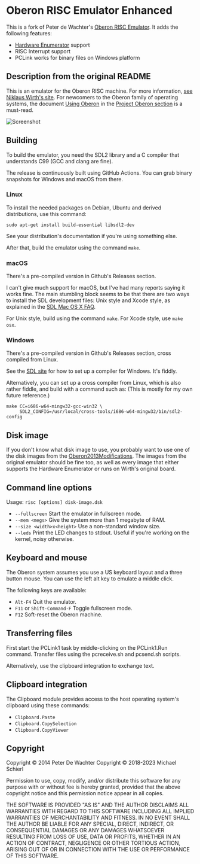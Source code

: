 # Oberon RISC Emulator Enhanced

This is a fork of Peter de Wachter's [Oberon RISC Emulator](https://github.com/pdewacht/oberon-risc-emu).
It adds the following features:

- [Hardware Enumerator](https://github.com/schierlm/OberonEmulator/blob/master/hardware-enumerator.md) support
- RISC Interrupt support
- PCLink works for binary files on Windows platform


## Description from the original README

This is an emulator for the Oberon RISC machine. For more information,
[see Niklaus Wirth's site](https://www.inf.ethz.ch/personal/wirth/). For
newcomers to the Oberon family of operating systems, the document
[Using Oberon] in the [Project Oberon section] is a must-read.

[Using Oberon]: https://www.inf.ethz.ch/personal/wirth/ProjectOberon/UsingOberon.pdf
[Project Oberon section]: https://www.inf.ethz.ch/personal/wirth/ProjectOberon/index.html

![Screenshot](po2013.png)

## Building

To build the emulator, you need the SDL2 library and a C compiler that
understands C99 (GCC and clang are fine).

[SDL2]: http://libsdl.org/

The release is continuously built using GitHub Actions. You can grab
binary snapshots for Windows and macOS from there.

### Linux

To install the needed packages on Debian, Ubuntu and derived
distributions, use this command:

    sudo apt-get install build-essential libsdl2-dev

See your distribution's documentation if you're using something else.

After that, build the emulator using the command `make`.

### macOS

There's a pre-compiled version in Github's Releases section.

I can't give much support for macOS, but I've had many reports saying
it works fine. The main stumbling block seems to be that there are two
ways to install the SDL development files: Unix style and Xcode style,
as explained in the [SDL Mac OS X FAQ].

For Unix style, build using the command `make`.
For Xcode style, use `make osx`.

[SDL Mac OS X FAQ]: https://wiki.libsdl.org/FAQMacOSX

### Windows

There's a pre-compiled version in Github's Releases section, cross compiled from Linux.

See the [SDL site][SDL2]  for how to set up a compiler
for Windows. It's fiddly.

Alternatively, you can set up a cross compiler from Linux, which is
also rather fiddle, and build with a command such as: (This is mostly
for my own future reference.)

    make CC=i686-w64-mingw32-gcc-win32 \
         SDL2_CONFIG=/usr/local/cross-tools/i686-w64-mingw32/bin/sdl2-config


## Disk image

If you don't know what disk image to use, you probably want to use one of the disk images
from the [Oberon2013Modifications](https://github.com/schierlm/Oberon2013Modifications). The
images from the original emulator should be fine too, as well as every image that either supports
the Hardware Enumerator or runs on Wirth's original board.


## Command line options

Usage: `risc [options] disk-image.dsk`

* `--fullscreen` Start the emulator in fullscreen mode.
* `--mem <megs>` Give the system more than 1 megabyte of RAM.
* `--size <width>x<height>` Use a non-standard window size.
* `--leds` Print the LED changes to stdout. Useful if you're working on the kernel,
  noisy otherwise.

## Keyboard and mouse

The Oberon system assumes you use a US keyboard layout and a three button mouse.
You can use the left alt key to emulate a middle click.

The following keys are available:
* `Alt-F4` Quit the emulator.
* `F11` or `Shift-Command-F` Toggle fullscreen mode.
* `F12` Soft-reset the Oberon machine.


## Transferring files

First start the PCLink1 task by middle-clicking on the PCLink1.Run command.
Transfer files using the pcreceive.sh and pcsend.sh scripts.

Alternatively, use the clipboard integration to exchange text.


## Clipboard integration

The Clipboard module provides access to the host operating system's
clipboard using these commands:

* `Clipboard.Paste`
* `Clipboard.CopySelection`
* `Clipboard.CopyViewer`

## Copyright

Copyright © 2014 Peter De Wachter
Copyright © 2018-2023 Michael Schierl

Permission to use, copy, modify, and/or distribute this software for
any purpose with or without fee is hereby granted, provided that the
above copyright notice and this permission notice appear in all
copies.

THE SOFTWARE IS PROVIDED "AS IS" AND THE AUTHOR DISCLAIMS ALL
WARRANTIES WITH REGARD TO THIS SOFTWARE INCLUDING ALL IMPLIED
WARRANTIES OF MERCHANTABILITY AND FITNESS. IN NO EVENT SHALL THE
AUTHOR BE LIABLE FOR ANY SPECIAL, DIRECT, INDIRECT, OR CONSEQUENTIAL
DAMAGES OR ANY DAMAGES WHATSOEVER RESULTING FROM LOSS OF USE, DATA OR
PROFITS, WHETHER IN AN ACTION OF CONTRACT, NEGLIGENCE OR OTHER
TORTIOUS ACTION, ARISING OUT OF OR IN CONNECTION WITH THE USE OR
PERFORMANCE OF THIS SOFTWARE.
